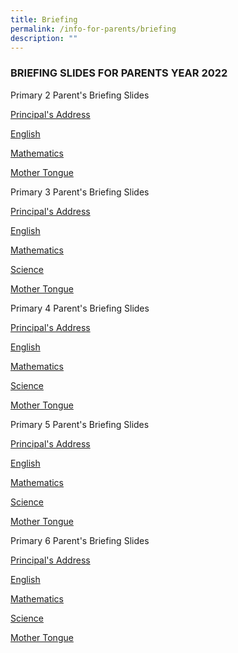 ```yaml
---
title: Briefing
permalink: /info-for-parents/briefing
description: ""
---
```

<h3>BRIEFING SLIDES FOR PARENTS YEAR 2022</h3>

Primary 2 Parent's Briefing Slides

[Principal's Address](/files/P2%20Ps%20Address.pdf)

[English](/files/P2%20Subject%20Briefing%20-%20EL.pdf)

[Mathematics](/files/P2%20Subject%20Briefing%20-%20Math.pdf)

[Mother Tongue](/files/P2%20Subject%20Briefing%20-%20MT.pdf)

  

Primary 3 Parent's Briefing Slides  

[Principal's Address](/files/P3%20Ps%20Address.pdf)

[English](/files/P3%20Subject%20Briefing%20-%20EL.pdf)

[Mathematics](/files/P3%20Subject%20Briefing%20-%20Math.pdf)

[Science](/files/P3%20Subject%20Briefing%20-%20Science.pdf)

[Mother Tongue](/files/P3%20Subject%20Briefing%20-%20MT.pdf)

  

Primary 4 Parent's Briefing Slides  

[Principal's Address](/files/P4%20Ps%20Address.pdf)

[English](/files/P4%20Subject%20Briefing%20-%20EL.pdf)

[Mathematics](/files/P4%20Subject%20Briefing%20-%20Math.pdf)

[Science](/files/P4%20Subject%20Briefing%20-%20Science.pdf)

[Mother Tongue](/files/P4%20Subject%20Briefing%20-%20MT.pdf)

  

Primary 5 Parent's Briefing Slides  

[Principal's Address](/files/P5%20Ps%20Address.pdf)

[English](/files/P5%20Subject%20Briefing%20-%20EL.pdf)

[Mathematics](/files/P5%20Subject%20Briefing%20-%20Math.pdf)

[Science](/files/P5%20Subject%20Briefing%20-%20Science.pdf)

[Mother Tongue](/files/P5%20Subject%20Briefing%20-%20MT.pdf)

  

Primary 6 Parent's Briefing Slides  

[Principal's Address](/files/P6%20Ps%20Address.pdf)

[English](/files/P6%20Subject%20Briefing%20-%20EL.pdf)

[Mathematics](/files/P6%20Subject%20Briefing%20-%20Math.pdf)

[Science](/files/P6%20Subject%20Briefing%20-%20Science.pdf)

[Mother Tongue](/files/P6%20Subject%20Briefing%20-%20MT.pdf)